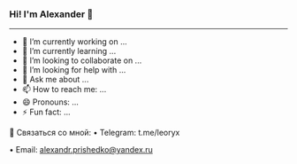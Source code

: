 ### Hi! I'm Alexander 👋
------------------------------------------------------


- 🔭 I’m currently working on ...
- 🌱 I’m currently learning ...
- 👯 I’m looking to collaborate on ...
- 🤔 I’m looking for help with ...
- 💬 Ask me about ...
- 📫 How to reach me: ...
- 😄 Pronouns: ...
- ⚡ Fun fact: ...

💬 Связаться со мной:
• Telegram: t.me/leoryx

• Email: alexandr.prishedko@yandex.ru
